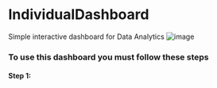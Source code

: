 # IndividualDashboard
Simple interactive dashboard for Data Analytics
![image](https://github.com/gabrielrago/IndividualDashboard/assets/111866902/3829e08e-a2d1-46e0-8ce4-fe75384b79a9)

### To use this dashboard you must follow these steps
#### Step 1:
  
